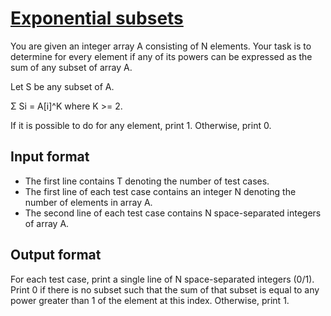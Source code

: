 # [Exponential subsets][link]

You are given an integer array A consisting of N elements. Your task is to determine for every element if any of its powers can be expressed as the sum of any subset of array A.

Let S be any subset of A.

Σ Si = A[i]^K where K >= 2.

If it is possible to do for any element, print 1. Otherwise, print 0.

## Input format

- The first line contains T denoting the number of test cases.
- The first line of each test case contains an integer N denoting the number of elements in array A.
- The second line of each test case contains N space-separated integers of array A.

## Output format

For each test case, print a single line of N space-separated integers (0/1). Print 0 if there is no subset such that the sum of that subset is equal to any power greater than 1 of the element at this index. Otherwise, print 1.

[link]: https://www.hackerearth.com/practice/algorithms/dynamic-programming/2-dimensional/practice-problems/algorithm/exponential-subset-f78d066f/
